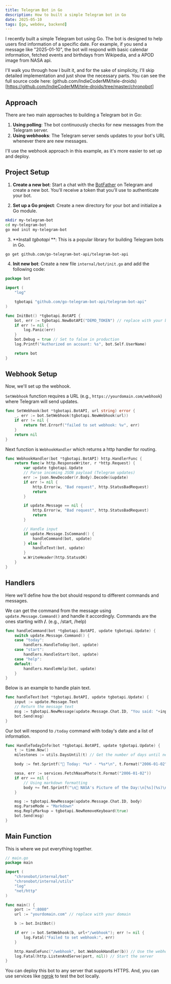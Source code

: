 ```yaml
---
title: Telegram Bot in Go
description: How to built a simple Telegram bot in Go
date: 2025-05-10
tags: [go, webdev, backend]
---
```


I recently built a simple Telegram bot using Go. The bot is designed to help users find information of a specific date. For example, if you send a message like "2025-01-10", the bot will respond with basic calendar information, fetched events and birthdays from Wikipedia, and a APOD image from NASA api. 

I'll walk you through how I built it, and for the sake of simplicity, I'll skip detailed implementation and just show the necessary parts. You can see the full source code here: (github.com/IndieCoderMM/tele-droids)[https://github.com/IndieCoderMM/tele-droids/tree/master/chronobot]

## Approach

There are two main approaches to building a Telegram bot in Go:
1. **Using polling**: The bot continuously checks for new messages from the Telegram server.
2. **Using webhooks**: The Telegram server sends updates to your bot's URL whenever there are new messages.

I'll use the webhook approach in this example, as it's more easier to set up and deploy.

## Project Setup

1. **Create a new bot**: Start a chat with the [BotFather](https://t.me/botfather) on Telegram and create a new bot. You'll receive a token that you'll use to authenticate your bot.

2. **Set up a Go project**: Create a new directory for your bot and initialize a Go module.

```bash
mkdir my-telegram-bot
cd my-telegram-bot
go mod init my-telegram-bot
```

3. **Install *tgbotapi* **: This is a popular library for building Telegram bots in Go.

```bash
go get github.com/go-telegram-bot-api/telegram-bot-api
``` 

4. **Init new bot**: Create a new file `internal/bot/init.go` and add the following code:

```go
package bot

import (
	"log"

	tgbotapi "github.com/go-telegram-bot-api/telegram-bot-api"
)

func InitBot() *tgbotapi.BotAPI {
	bot, err := tgbotapi.NewBotAPI("DEMO_TOKEN") // replace with your bot token
	if err != nil {
		log.Panic(err)
	}
	bot.Debug = true // Set to false in production
	log.Printf("Authorized on account: %s", bot.Self.UserName)

	return bot
}
```

## Webhook Setup

Now, we'll set up the webhook. 

`SetWebhook` function requires a URL (e.g., `https://yourdomain.com/webhook`) where Telegram will send updates. 

```go
func SetWebhook(bot *tgbotapi.BotAPI, url string) error {
	_, err := bot.SetWebhook(tgbotapi.NewWebhook(url))
	if err != nil {
		return fmt.Errorf("failed to set webhook: %v", err)
	}
	return nil
}
```

Next function is `WebhookHandler` which returns a http handler for routing.

```go
func WebhookHandler(bot *tgbotapi.BotAPI) http.HandlerFunc {
	return func(w http.ResponseWriter, r *http.Request) {
		var update tgbotapi.Update
		// Parse incoming JSON payload (Telegram updates)
		err := json.NewDecoder(r.Body).Decode(&update)
		if err != nil {
			http.Error(w, "Bad request", http.StatusBadRequest)
			return
		}

		if update.Message == nil {
            http.Error(w, "Bad request", http.StatusBadRequest)
            return
		}

        // Handle input
		if update.Message.IsCommand() {
			handleCommand(bot, update)
		} else {
            handleText(bot, update)
		}
		w.WriteHeader(http.StatusOK)
	}
}
```

## Handlers

Here we'll define how the bot should respond to different commands and messages.

We can get the command from the message using `update.Message.Command()` and handle it accordingly. Commands are the ones starting with **/**. (e.g., /start, /help)

```go
func handleCommand(bot *tgbotapi.BotAPI, update tgbotapi.Update) {
	switch update.Message.Command() {
    case "today":
        handlers.HandleToday(bot, update)
	case "start":
		handlers.HandleStart(bot, update)
	case "help":
	default:
		handlers.HandleHelp(bot, update)
	}
}
```

Below is an example to handle plain text. 

```go
func handleText(bot *tgbotapi.BotAPI, update tgbotapi.Update) {
    input := update.Message.Text
    // Return the message text
    msg := tgbotapi.NewMessage(update.Message.Chat.ID, "You said: "+input)
    bot.Send(msg)
}
```

Our bot will respond to `/today` command with today's date and a list of information.

```go
func HandleTodayInfo(bot *tgbotapi.BotAPI, update tgbotapi.Update) {
	t := time.Now()
	milestones := utils.DaysUntil(t) // Get the number of days until next month, year, etc.

    body := fmt.Sprintf("📅 Today: *%s* - *%s*\n", t.Format("2006-01-02"), t.Weekday().String())

	nasa, err := services.FetchNasaPhoto(t.Format("2006-01-02"))
	if err == nil {
        // Using markdown formatting
		body += fmt.Sprintf("\n🌌 NASA's Picture of the Day:\n[%s](%s)\n", nasa.Title, nasa.URL)
	} 

	msg := tgbotapi.NewMessage(update.Message.Chat.ID, body)
	msg.ParseMode = "Markdown"
	msg.ReplyMarkup = tgbotapi.NewRemoveKeyboard(true)
	bot.Send(msg)
}
```

## Main Function

This is where we put everything together. 

```go
// main.go
package main

import (
	"chronobot/internal/bot"
	"chronobot/internal/utils"
	"log"
	"net/http"
)

func main() {
	port := ":8080"
	url := "yourdomain.com" // replace with your domain

	b := bot.InitBot()

	if err := bot.SetWebhook(b, url+"/webhook"); err != nil {
		log.Fatal("Failed to set webhook:", err)
	}

	http.HandleFunc("/webhook", bot.WebhookHandler(b)) // Use the webhook handler
	log.Fatal(http.ListenAndServe(port, nil)) // Start the server
}
```

You can deploy this bot to any server that supports HTTPS. And, you can use services like [ngrok](https://ngrok.com/) to test the bot locally.

